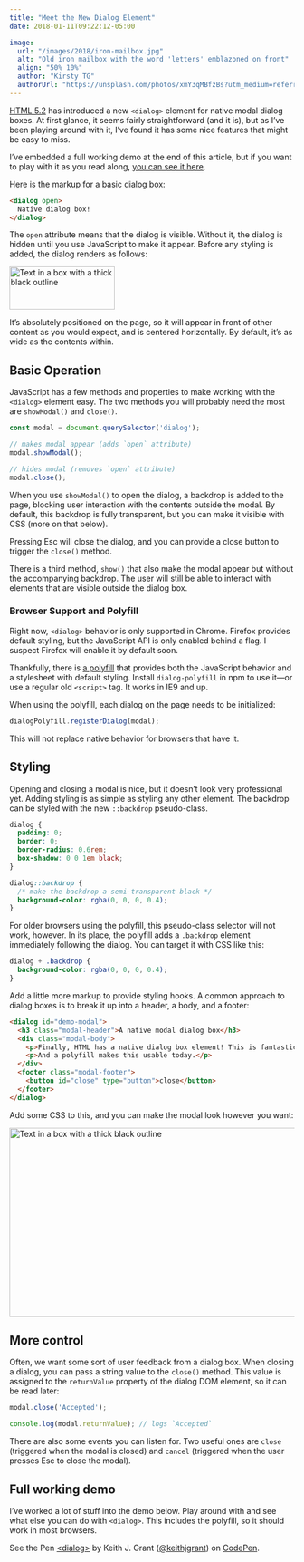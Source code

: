 ```yaml
---
title: "Meet the New Dialog Element"
date: 2018-01-11T09:22:12-05:00

image:
  url: "/images/2018/iron-mailbox.jpg"
  alt: "Old iron mailbox with the word 'letters' emblazoned on front"
  align: "50% 10%"
  author: "Kirsty TG"
  authorUrl: "https://unsplash.com/photos/xmY3qMBfzBs?utm_medium=referral&utm_content=creditCopyText"
---
```


[HTML 5.2](https://www.w3.org/TR/html52/) has introduced a new `<dialog>` element for native modal dialog boxes. At first glance, it seems fairly straightforward (and it is), but as I’ve been playing around with it, I’ve found it has some nice features that might be easy to miss.

I’ve embedded a full working demo at the end of this article, but if you want to play with it as you read along, [you can see it here](https://codepen.io/keithjgrant/pen/eyMMVL).

Here is the markup for a basic dialog box:

```html
<dialog open>
  Native dialog box!
</dialog>
```

The `open` attribute means that the dialog is visible. Without it, the dialog is hidden until you use JavaScript to make it appear. Before any styling is added, the dialog renders as follows:

<img src="/images/2018/native-dialog-basic.png" alt="Text in a box with a thick black outline" width="186" height="76"/>

It’s absolutely positioned on the page, so it will appear in front of other content as you would expect, and is centered horizontally. By default, it’s as wide as the contents within.

## Basic Operation

JavaScript has a few methods and properties to make working with the `<dialog>` element easy. The two methods you will probably need the most are `showModal()` and `close()`.

```js
const modal = document.querySelector('dialog');

// makes modal appear (adds `open` attribute)
modal.showModal();

// hides modal (removes `open` attribute)
modal.close();
```

When you use `showModal()` to open the dialog, a backdrop is added to the page, blocking user interaction with the contents outside the modal. By default, this backdrop is fully transparent, but you can make it visible with CSS (more on that below).

Pressing Esc will close the dialog, and you can provide a close button to trigger the `close()` method.

There is a third method, `show()` that also make the modal appear but without the accompanying backdrop. The user will still be able to interact with elements that are visible outside the dialog box.

### Browser Support and Polyfill

Right now, `<dialog>` behavior is only supported in Chrome. Firefox provides default styling, but the JavaScript API is only enabled behind a flag. I suspect Firefox will enable it by default soon.

Thankfully, there is [a polyfill](https://github.com/GoogleChrome/dialog-polyfill) that provides both the JavaScript behavior and a stylesheet with default styling. Install `dialog-polyfill` in npm to use it&mdash;or use a regular old `<script>` tag. It works in IE9 and up.

When using the polyfill, each dialog on the page needs to be initialized:

```js
dialogPolyfill.registerDialog(modal);
```

This will not replace native behavior for browsers that have it.

## Styling

Opening and closing a modal is nice, but it doesn’t look very professional yet. Adding styling is as simple as styling any other element. The backdrop can be styled with the new `::backdrop` pseudo-class.

```css
dialog {
  padding: 0;
  border: 0;
  border-radius: 0.6rem;
  box-shadow: 0 0 1em black;
}

dialog::backdrop {
  /* make the backdrop a semi-transparent black */
  background-color: rgba(0, 0, 0, 0.4);
}
```

For older browsers using the polyfill, this pseudo-class selector will not work, however. In its place, the polyfill adds a `.backdrop` element immediately following the dialog. You can target it with CSS like this:

```css
dialog + .backdrop {
  background-color: rgba(0, 0, 0, 0.4);
}
```

Add a little more markup to provide styling hooks. A common approach to dialog boxes is to break it up into a header, a body, and a footer:

```html
<dialog id="demo-modal">
  <h3 class="modal-header">A native modal dialog box</h3>
  <div class="modal-body">
    <p>Finally, HTML has a native dialog box element! This is fantastic.</p>
    <p>And a polyfill makes this usable today.</p>
  </div>
  <footer class="modal-footer">
    <button id="close" type="button">close</button>
  </footer>
</dialog>
```

Add some CSS to this, and you can make the modal look however you want:

<img src="/images/2018/native-dialog-styled.png" alt="Text in a box with a thick black outline" width="628" height="334"/>

## More control

Often, we want some sort of user feedback from a dialog box. When closing a dialog, you can pass a string value to the `close()` method. This value is assigned to the `returnValue` property of the dialog DOM element, so it can be read later:

```js
modal.close('Accepted');

console.log(modal.returnValue); // logs `Accepted`
```

There are also some events you can listen for. Two useful ones are `close` (triggered when the modal is closed) and `cancel` (triggered when the user presses Esc to close the modal).

## Full working demo

I’ve worked a lot of stuff into the demo below. Play around with and see what else you can do with `<dialog>`. This includes the polyfill, so it should work in most browsers.

<p data-height="300" data-theme-id="31665" data-slug-hash="eyMMVL" data-default-tab="result" data-user="keithjgrant" data-embed-version="2" data-pen-title="&lt;dialog&gt;" class="codepen">See the Pen <a href="https://codepen.io/keithjgrant/pen/eyMMVL/">&lt;dialog&gt;</a> by Keith J. Grant (<a href="https://codepen.io/keithjgrant">@keithjgrant</a>) on <a href="https://codepen.io">CodePen</a>.</p>
<script async src="https://production-assets.codepen.io/assets/embed/ei.js"></script>
